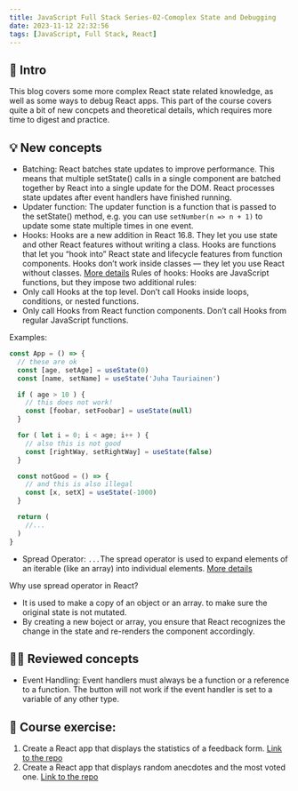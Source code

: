```yaml
---
title: JavaScript Full Stack Series-02-Comoplex State and Debugging
date: 2023-11-12 22:32:56
tags: [JavaScript, Full Stack, React]
---
```


## **🔎 Intro**

This blog covers some more complex React state related knowledge, as well as some ways to debug React apps. This part of the course covers quite a bit of new concpets and theoretical details, which requires more time to digest and practice. 
<!-- more -->

## **💡 New concepts**

- Batching:
 React batches state updates to improve performance. This means that multiple setState() calls in a single component are batched together by React into a single update for the DOM. React processes state updates after event handlers have finished running.
- Updater function: 
The updater function is a function that is passed to the setState() method, e.g. you can use `setNumber(n => n + 1)` to update some state multiple times in one event.
- Hooks:
Hooks are a new addition in React 16.8. They let you use state and other React features without writing a class. Hooks are functions that let you “hook into” React state and lifecycle features from function components. Hooks don’t work inside classes — they let you use React without classes. [More details](https://react.dev/reference/react/hooks)
Rules of hooks: 
Hooks are JavaScript functions, but they impose two additional rules:
- Only call Hooks at the top level. Don’t call Hooks inside loops, conditions, or nested functions.
- Only call Hooks from React function components. Don’t call Hooks from regular JavaScript functions.

Examples:
```jsx
const App = () => {
  // these are ok
  const [age, setAge] = useState(0)
  const [name, setName] = useState('Juha Tauriainen')

  if ( age > 10 ) {
    // this does not work!
    const [foobar, setFoobar] = useState(null)
  }

  for ( let i = 0; i < age; i++ ) {
    // also this is not good
    const [rightWay, setRightWay] = useState(false)
  }

  const notGood = () => {
    // and this is also illegal
    const [x, setX] = useState(-1000)
  }

  return (
    //...
  )
}
```
- Spread Operator: `...`The spread operator is used to expand elements of an iterable (like an array) into individual elements. [More details](https://developer.mozilla.org/en-US/docs/Web/JavaScript/Reference/Operators/Spread_syntax)

Why use spread operator in React?
- It is used to make a copy of an object or an array. to make sure the original state is not mutated.
- By creating a new boject or array, you ensure that React recognizes the change in the state and re-renders the component accordingly.

## **👨‍💻 Reviewed concepts**

- Event Handling:
Event handlers must always be a function or a reference to a function. The button will not work if the event handler is set to a variable of any other type.

## **📝 Course exercise:**

1. Create a React app that displays the statistics of a feedback form. [Link to the repo](https://github.com/Dogecat0/fullstack_open/tree/main/part1/unicafe)
2. Create a React app that displays random anecdotes and the most voted one. [Link to the repo](https://github.com/Dogecat0/fullstack_open/tree/main/part1/anecdotes)